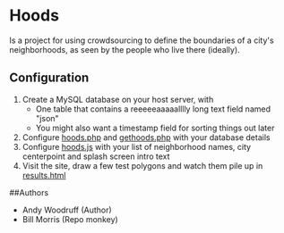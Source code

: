 # Hoods

Is a project for using crowdsourcing to define the boundaries of a city's neighborhoods, as seen by the people who live there (ideally).

## Configuration

1. Create a MySQL database on your host server, with 
	* One table that contains a reeeeeaaaaalllly long text field named "json"
    * You might also want a timestamp field for sorting things out later    
2. Configure [hoods.php](https://github.com/wboykinm/hoodsproj/blob/master/hoods.php) and [gethoods.php]() with your database details
3. Configure [hoods.js]() with your list of neighborhood names, city centerpoint and splash screen intro text
4. Visit the site, draw a few test polygons and watch them pile up in [results.html]()

##Authors
* Andy Woodruff (Author)
* Bill Morris (Repo monkey)